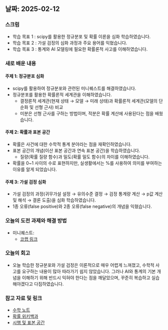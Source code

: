 ## 날짜: 2025-02-12

### 스크럼
- 학습 목표 1 : scipy를 활용한 정규분포 및 확률 이론을 심화 학습하였습니다.  
- 학습 목표 2 : 가설 검정의 심화 과정과 주요 용어를 익혔습니다.  
- 학습 목표 3 : 통계와 AI 모델링에 필요한 확률론적 사고를 이해하였습니다.  

### 새로 배운 내용
#### 주제 1: 정규분포 심화
- scipy를 활용하여 정규분포와 관련된 미니퀘스트를 해결하였습니다.  
- 정규분포를 활용한 확률론적 세계관을 이해하였습니다.  
  - 결정론적 세계관(현재 상태 → 모델 → 미래 상태)과 확률론적 세계관(모델의 단순화 및 선형 근사) 비교  
  - 미분은 선형 근사를 구하는 방법이며, 적분은 확률 계산에 사용된다는 점을 배웠습니다.  

#### 주제 2: 확률과 표본 공간
- 확률은 사건에 대한 수학적 통계 분야라는 점을 재확인하였습니다.  
- 표본 공간의 개념(이산 표본 공간과 연속 표본 공간)을 학습하였습니다.  
  - 질량(확률 질량 함수)과 밀도(확률 밀도 함수)의 차이를 이해하였습니다.  
- 확률을 0~1 사이의 수로 표현하지만, 실생활에서는 %를 사용하여 의미를 부여하는 이유를 알게 되었습니다.  

#### 주제 3: 가설 검정 심화
- 가설 검정의 과정(귀무가설 설정 → 유의수준 결정 → 검정 통계량 계산 → p값 계산 및 해석 → 결론 도출)을 심화 학습하였습니다.  
- 1종 오류(false positive)와 2종 오류(false negative)의 개념을 익혔습니다.  

### 오늘의 도전 과제와 해결 방법
- 미니퀘스트:
  - [코랩 링크](https://colab.research.google.com/drive/1JtGqfMNEP-aTsAIJxsrF4s0avUWoXcGS?usp=sharing)

### 오늘의 회고
- 오늘 학습한 정규분포와 가설 검정은 이론적으로 매우 어렵게 느껴졌고, 수학적 사고를 요구하는 내용이 많아 따라가기 쉽지 않았습니다. 그러나 AI와 통계의 기본 개념을 이해하기 위해 반드시 익혀야 한다는 점을 깨달았으며, 꾸준히 복습하고 실습해야겠다고 다짐하였습니다.  

### 참고 자료 및 링크
- [수학 노트](https://iasandcb.netlify.app/site/tech/kdt-pangyo-ai-2/2025-02-12)  
- [확률 위키백과](https://en.wikipedia.org/wiki/Probability)  
- [시행 및 표본 공간](https://en.wikipedia.org/wiki/Sample_space)  

